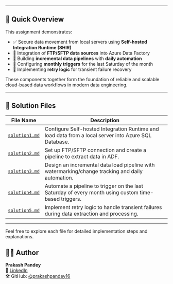 
---

## 📝 Quick Overview

This assignment demonstrates:

- ✅ Secure data movement from local servers using **Self-hosted Integration Runtime (SHIR)**  
- 📂 Integration of **FTP/SFTP data sources** into Azure Data Factory  
- 🔁 Building **incremental data pipelines** with **daily automation**  
- 📆 Configuring **monthly triggers** for the last Saturday of the month  
- 🔄 Implementing **retry logic** for transient failure recovery  

These components together form the foundation of reliable and scalable cloud-based data workflows in modern data engineering.

---

## 📄 Solution Files

| File Name         | Description |
|------------------|-------------|
| [`solution1.md`](solution1.md) | Configure Self-hosted Integration Runtime and load data from a local server into Azure SQL Database. |
| [`solution2.md`](solution2.md) | Set up FTP/SFTP connection and create a pipeline to extract data in ADF. |
| [`solution3.md`](solution3.md) | Design an incremental data load pipeline with watermarking/change tracking and daily automation. |
| [`solution4.md`](solution4.md) | Automate a pipeline to trigger on the last Saturday of every month using custom time-based triggers. |
| [`solution5.md`](solution5.md) | Implement retry logic to handle transient failures during data extraction and processing. |

---

Feel free to explore each file for detailed implementation steps and explanations.

## 👨‍💻 Author

**Prakash Pandey**  
📧 [LinkedIn](linkedin.com/in/prakash-pandey-2827522b1/)  
🛠️ GitHub: [@prakashpandey16](https://github.com/prakashpandey16)

